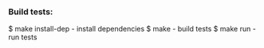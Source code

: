 ### Build tests:

$ make install-dep 	- install dependencies
$ make 				- build tests
$ make run			- run tests	